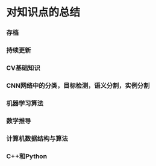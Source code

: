 # 对知识点的总结
### 存档
### 持续更新
### CV基础知识
### CNN网络中的分类，目标检测，语义分割，实例分割
### 机器学习算法
### 数学推导
### 计算机数据结构与算法
### C++和Python

